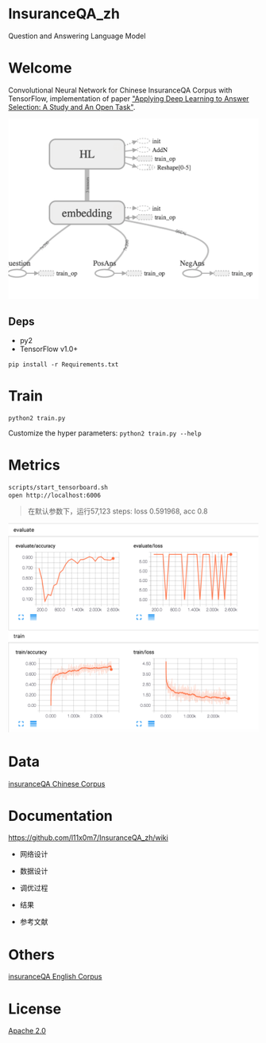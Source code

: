 # InsuranceQA_zh
Question and Answering Language Model

# Welcome
Convolutional Neural Network for Chinese InsuranceQA Corpus with TensorFlow, implementation of paper ["Applying Deep Learning to Answer Selection: A Study and An Open Task"](https://arxiv.org/abs/1508.01585).

![](./assets/nn.png)

## Deps
* py2
* TensorFlow v1.0+

```
pip install -r Requirements.txt
```

# Train
```
python2 train.py
```

Customize the hyper parameters: ```python2 train.py --help```

# Metrics
```
scripts/start_tensorboard.sh
open http://localhost:6006
```

> 在默认参数下，运行57,123 steps: loss 0.591968, acc 0.8

![](./assets/loss.png)

# Data
[insuranceQA Chinese Corpus](https://github.com/Samurais/insuranceqa-corpus-zh)

# Documentation
https://github.com/l11x0m7/InsuranceQA_zh/wiki

* 网络设计

* 数据设计

* 调优过程

* 结果

* 参考文献

# Others
[insuranceQA English Corpus](https://github.com/l11x0m7/InsuranceQA)

#  License
[Apache 2.0](./LICENSE)